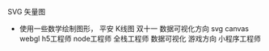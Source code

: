 SVG 矢量图
- 使用一些数学绘制图形，
  平安 K线图
  双十一 
  数据可视化方向 svg canvas webgl
  h5工程师 
  node工程师  全栈工程师
  数据可视化
  游戏方向
  小程序工程师